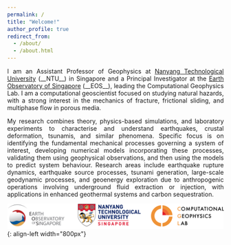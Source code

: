 ```yaml
---
permalink: /
title: "Welcome!"
author_profile: true
redirect_from: 
  - /about/
  - /about.html
---
```


<p style='text-align: justify;'> I am an Assistant Professor of Geophysics at <a href="https://www.ntu.edu.sg" target="_blank">Nanyang Technological University</a> (__NTU__) in Singapore and a Principal Investigator at the <a href="https://earthobservatory.sg" target="_blank">Earth Observatory of Singapore</a> (__EOS__), leading the Computational Geophysics Lab. I am a computational geoscientist focused on studying natural hazards, with a strong interest in the mechanics of fracture, frictional sliding, and multiphase flow in porous media. </p>

<p style='text-align: justify;'> My research combines theory, physics-based simulations, and laboratory experiments to characterise and understand earthquakes, crustal deformation, tsunamis, and similar phenomena. Specific focus is on identifying the fundamental mechanical processes governing a system of interest, developing numerical models incorporating these processes, validating them using geophysical observations, and then using the models to predict system behaviour. Research areas include earthquake rupture dynamics, earthquake source processes, tsunami generation, large-scale geodynamic processes, and geoenergy exploration due to anthropogenic operations involving underground fluid extraction or injection, with applications in enhanced geothermal systems and carbon sequestration. </p>

![](/images/3logos.png){: align-left width="800px"}



